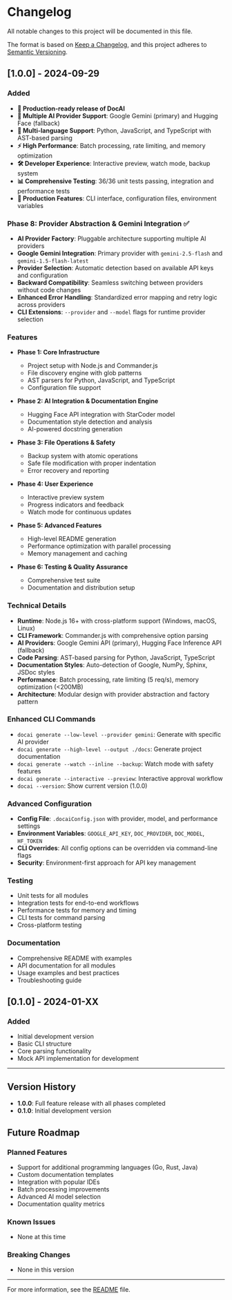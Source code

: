 # Changelog

All notable changes to this project will be documented in this file.

The format is based on [Keep a Changelog](https://keepachangelog.com/en/1.0.0/),
and this project adheres to [Semantic Versioning](https://semver.org/spec/v2.0.0.html).

## [1.0.0] - 2024-09-29

### Added
- **🎉 Production-ready release of DocAI**
- **🤖 Multiple AI Provider Support**: Google Gemini (primary) and Hugging Face (fallback)
- **🔧 Multi-language Support**: Python, JavaScript, and TypeScript with AST-based parsing
- **⚡ High Performance**: Batch processing, rate limiting, and memory optimization
- **🛠️ Developer Experience**: Interactive preview, watch mode, backup system
- **📊 Comprehensive Testing**: 36/36 unit tests passing, integration and performance tests
- **🚀 Production Features**: CLI interface, configuration files, environment variables

### Phase 8: Provider Abstraction & Gemini Integration ✅
- **AI Provider Factory**: Pluggable architecture supporting multiple AI providers
- **Google Gemini Integration**: Primary provider with `gemini-2.5-flash` and `gemini-1.5-flash-latest`
- **Provider Selection**: Automatic detection based on available API keys and configuration
- **Backward Compatibility**: Seamless switching between providers without code changes
- **Enhanced Error Handling**: Standardized error mapping and retry logic across providers
- **CLI Extensions**: `--provider` and `--model` flags for runtime provider selection

### Features
- **Phase 1: Core Infrastructure**
  - Project setup with Node.js and Commander.js
  - File discovery engine with glob patterns
  - AST parsers for Python, JavaScript, and TypeScript
  - Configuration file support

- **Phase 2: AI Integration & Documentation Engine**
  - Hugging Face API integration with StarCoder model
  - Documentation style detection and analysis
  - AI-powered docstring generation

- **Phase 3: File Operations & Safety**
  - Backup system with atomic operations
  - Safe file modification with proper indentation
  - Error recovery and reporting

- **Phase 4: User Experience**
  - Interactive preview system
  - Progress indicators and feedback
  - Watch mode for continuous updates

- **Phase 5: Advanced Features**
  - High-level README generation
  - Performance optimization with parallel processing
  - Memory management and caching

- **Phase 6: Testing & Quality Assurance**
  - Comprehensive test suite
  - Documentation and distribution setup

### Technical Details
- **Runtime**: Node.js 16+ with cross-platform support (Windows, macOS, Linux)
- **CLI Framework**: Commander.js with comprehensive option parsing
- **AI Providers**: Google Gemini API (primary), Hugging Face Inference API (fallback)
- **Code Parsing**: AST-based parsing for Python, JavaScript, TypeScript
- **Documentation Styles**: Auto-detection of Google, NumPy, Sphinx, JSDoc styles
- **Performance**: Batch processing, rate limiting (5 req/s), memory optimization (<200MB)
- **Architecture**: Modular design with provider abstraction and factory pattern

### Enhanced CLI Commands
- `docai generate --low-level --provider gemini`: Generate with specific AI provider
- `docai generate --high-level --output ./docs`: Generate project documentation
- `docai generate --watch --inline --backup`: Watch mode with safety features
- `docai generate --interactive --preview`: Interactive approval workflow
- `docai --version`: Show current version (1.0.0)

### Advanced Configuration
- **Config File**: `.docaiConfig.json` with provider, model, and performance settings
- **Environment Variables**: `GOOGLE_API_KEY`, `DOC_PROVIDER`, `DOC_MODEL`, `HF_TOKEN`
- **CLI Overrides**: All config options can be overridden via command-line flags
- **Security**: Environment-first approach for API key management

### Testing
- Unit tests for all modules
- Integration tests for end-to-end workflows
- Performance tests for memory and timing
- CLI tests for command parsing
- Cross-platform testing

### Documentation
- Comprehensive README with examples
- API documentation for all modules
- Usage examples and best practices
- Troubleshooting guide

## [0.1.0] - 2024-01-XX

### Added
- Initial development version
- Basic CLI structure
- Core parsing functionality
- Mock API implementation for development

---

## Version History

- **1.0.0**: Full feature release with all phases completed
- **0.1.0**: Initial development version

## Future Roadmap

### Planned Features
- Support for additional programming languages (Go, Rust, Java)
- Custom documentation templates
- Integration with popular IDEs
- Batch processing improvements
- Advanced AI model selection
- Documentation quality metrics

### Known Issues
- None at this time

### Breaking Changes
- None in this version

---

For more information, see the [README](README.md) file.
